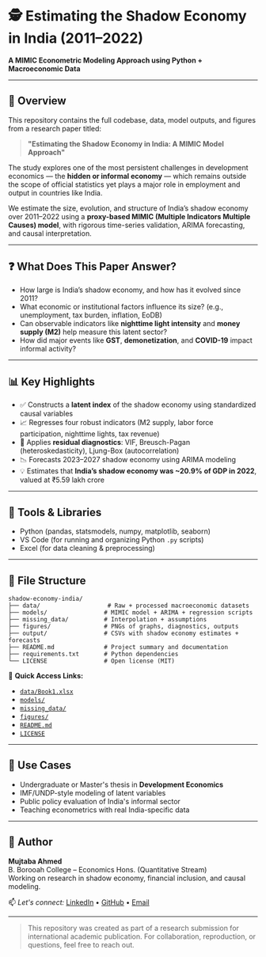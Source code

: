 # 🕵️ Estimating the Shadow Economy in India (2011–2022)  
**A MIMIC Econometric Modeling Approach using Python + Macroeconomic Data**

---

## 📌 Overview
This repository contains the full codebase, data, model outputs, and figures from a research paper titled:

> **"Estimating the Shadow Economy in India: A MIMIC Model Approach"**

The study explores one of the most persistent challenges in development economics — the **hidden or informal economy** — which remains outside the scope of official statistics yet plays a major role in employment and output in countries like India.

We estimate the size, evolution, and structure of India’s shadow economy over 2011–2022 using a **proxy-based MIMIC (Multiple Indicators Multiple Causes) model**, with rigorous time-series validation, ARIMA forecasting, and causal interpretation.

---

## ❓ What Does This Paper Answer?
- How large is India’s shadow economy, and how has it evolved since 2011?
- What economic or institutional factors influence its size? (e.g., unemployment, tax burden, inflation, EoDB)
- Can observable indicators like **nighttime light intensity** and **money supply (M2)** help measure this latent sector?
- How did major events like **GST**, **demonetization**, and **COVID-19** impact informal activity?

---

## 📊 Key Highlights
- ✅ Constructs a **latent index** of the shadow economy using standardized causal variables
- 📈 Regresses four robust indicators (M2 supply, labor force participation, nighttime lights, tax revenue)
- 🔬 Applies **residual diagnostics**: VIF, Breusch-Pagan (heteroskedasticity), Ljung-Box (autocorrelation)
- 📉 Forecasts 2023–2027 shadow economy using ARIMA modeling
- 💡 Estimates that **India’s shadow economy was ~20.9% of GDP in 2022**, valued at ₹5.59 lakh crore

---

## 🧰 Tools & Libraries
- Python (pandas, statsmodels, numpy, matplotlib, seaborn)
- VS Code (for running and organizing Python `.py` scripts)
- Excel (for data cleaning & preprocessing)

---

## 📁 File Structure

```
shadow-economy-india/
├── data/                   # Raw + processed macroeconomic datasets  
├── models/                # MIMIC model + ARIMA + regression scripts  
├── missing_data/          # Interpolation + assumptions  
├── figures/               # PNGs of graphs, diagnostics, outputs  
├── output/                # CSVs with shadow economy estimates + forecasts  
├── README.md              # Project summary and documentation  
├── requirements.txt       # Python dependencies  
└── LICENSE                # Open license (MIT)
```

📂 **Quick Access Links:**

- [`data/Book1.xlsx`](https://github.com/ahmedmujtaba24/Estimating-the-Shadow-Economy-in-India-A-MIMIC-Model-Approach/blob/main/Book1.xlsx)  
- [`models/`](https://github.com/ahmedmujtaba24/Estimating-the-Shadow-Economy-in-India-A-MIMIC-Model-Approach/blob/main/Model)  
- [`missing_data/`](https://github.com/ahmedmujtaba24/Estimating-the-Shadow-Economy-in-India-A-MIMIC-Model-Approach/blob/main/missing_data)  
- [`figures/`](https://github.com/ahmedmujtaba24/Estimating-the-Shadow-Economy-in-India-A-MIMIC-Model-Approach/blob/main/model%20visuals)  
- [`README.md`](https://github.com/ahmedmujtaba24/Estimating-the-Shadow-Economy-in-India-A-MIMIC-Model-Approach)  
- [`LICENSE`](https://github.com/ahmedmujtaba24/Estimating-the-Shadow-Economy-in-India-A-MIMIC-Model-Approach/blob/main/Liscence)

---

## 📌 Use Cases
- Undergraduate or Master's thesis in **Development Economics**
- IMF/UNDP-style modeling of latent variables
- Public policy evaluation of India's informal sector
- Teaching econometrics with real India-specific data

---

## 👤 Author
**Mujtaba Ahmed**  
B. Borooah College – Economics Hons. (Quantitative Stream)  
Working on research in shadow economy, financial inclusion, and causal modeling.

📫 *Let's connect:* [LinkedIn](https://www.linkedin.com/in/mujtabaahmed24/) • [GitHub](https://github.com/ahmedmujtaba24) • [Email](mailto:ahmedmujtabamp4@gmail.com)

---

> This repository was created as part of a research submission for international academic publication.
> For collaboration, reproduction, or questions, feel free to reach out.
